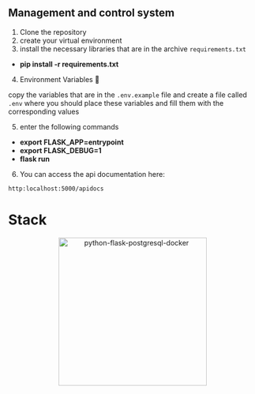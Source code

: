 ## Management and control system


1. Clone the repository
2. create your virtual environment
3. install the necessary libraries that are in the archive ```requirements.txt```

* __pip install -r requirements.txt__

4. Environment Variables 🚧

copy the variables that are in the ```.env.example``` file and create a file called ```.env``` where you should place these variables and fill them with the corresponding values

5. enter the following commands

* __export FLASK_APP=entrypoint__
* __export FLASK_DEBUG=1__
* __flask run__

6. You can access the api documentation here:

```
http:localhost:5000/apidocs
```

# Stack

<p align="center">
  <a target="blank"><img src="https://process.filestackapi.com/cache=expiry:max/resize=width:700/Fyt43eEpRUehYxfjwa7o" width="300" alt="python-flask-postgresql-docker" /></a>
</p>